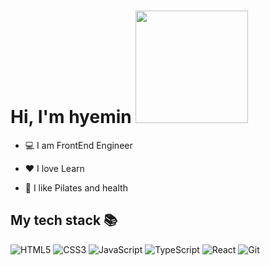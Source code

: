 
<h1> Hi, I'm hyemin <img src="![KakaoTalk_Photo_2023-07-17-19-27-53](https://github.com/IAMISTP/IAMISTP/assets/137421610/ce3eb726-8ec1-476e-8be9-c3b0d1beba6e)
" height="180"></h1>

- 💻 I am FrontEnd Engineer

- ❤️ I love Learn

- 💪 I like Pilates and health


</div>
<h2> My tech stack 📚 </h2>

![HTML5](https://img.shields.io/badge/-HTML5-F05032?style=for-the-badge&logo=html5&logoColor=ffffff)
![CSS3](https://img.shields.io/badge/-CSS3-007ACC?style=for-the-badge&logo=css3)
![JavaScript](https://img.shields.io/badge/-JavaScript-%23F7DF1C?style=for-the-badge&logo=javascript&logoColor=000000&labelColor=%23F7DF1C&color=%23FFCE5A)
![TypeScript](https://img.shields.io/badge/-TypeScript-007ACC?style=for-the-badge&logo=typescript&logoColor=white)
![React](https://img.shields.io/badge/-React-222222?style=for-the-badge&logo=react)
![Git](https://img.shields.io/badge/-Git-F05032?style=for-the-badge&logo=git&logoColor=ffffff)

<br/>

